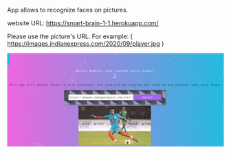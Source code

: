App allows to recognize faces on pictures.

website URL: https://smart-brain-1-1.herokuapp.com/

Please use the picture's URL. For example: ( https://images.indianexpress.com/2020/09/player.jpg )


![](src/faceapp.jpg)
